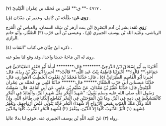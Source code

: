 ٤٩١٧ -** ق:** قَيْس بن مُحَمَّد بن عِمْران الْكِنْدِيّ (٧) .

**رَوَى عَن:** طَلْحَة بْن كَامِل، وعفير بْن مَعْدَان (ق) .

**رَوَى عَنه:** بشر بْن آدم البَصْرِيّ ابْن بنت أزهر بْن سَعْد السمان، والعباس بْن الْفَرَج الرياشي، وعُبَيد الله بْن يوسف الجبيري (ق) ، وعيسى بْن أَبي حَرْب (٣) الصَّفَّار، وأَبُو حاتم الرازي.

ذكره ابنُ حِبَّان في كتاب "الثقات (٤) .

روى له ابْن مَاجَهْ حديثا واحدا، وقد وقع لنا بعلو عنه.

أَخْبَرَنَا بِهِ أَبُو إِسْحَاقَ ابْنُ الدَّرَجِيِّ،******** قال:******** أنبأنا أَبُو جَعْفَرٍ الصَّيْدَلانِيُّ فِي جَمَاعَةٍ،** قَالُوا:** أَخْبَرَتْنا فَاطِمَةُ بِنْتُ عَبد اللَّهِ،** قَالَتْ:** أخبرنا أَبُو بَكْرِ بْنُ رِيذَةَ، قال: أخبرنا أَبُو الْقَاسِمِ الطَّبَرَانِيُّ (٥) ، قال: حَدَّثَنَا مُحَمَّدُ بْنُ يَعْقُوبَ الْخَطِيبُ الأهوازي، قال: حَدَّثَنَا عيسىابن أَبي حَرْبٍ الصَّفَّارُ،****** قال:****** حَدَّثَنَا قَيْس بن مُحَمَّد بن عِمْران الْكِنْدِيُّ، قال: حَدَّثَنَا عُفَيْرُ بْنُ مَعْدَانَ، عَنْ سُلَيْمِ بْنِ عَامِرٍ، عَن أَبِي أُمَامَةَ، قال: سَمِعْتُ رَسُول اللَّهِ صلى الله عليه وسلم يَقُولُ: "شَهِيدُ الْبَحْرِ مِثْلُ شَهِيدِ الْبَرِّ، والْمَائِدُ فِي الْبَحْرِ كَالْمُتَشَحِّطِ فِي دَمِهِ فِي الْبَرِّ، ومَا بَيْنَ الْمَوْجَتَيْنِ فِي الْبَحْر كَقَاطِعِ الدُّنْيَا فِي طَاعَةِ اللَّهِ، وإِنَّ اللَّهَ وكَّلَ مَلَكَ الْمَوْتِ يقبض الأَرْوَاحِ إِلا شُهَدَاءَ الْبَحْرِ فَإِنَّهُ يَتَوَلَّى قَبْضَ أَرْوَاحِهِمْ، ويَغْفِرُ لِشَهِيدِ (١) الْبَرِّ الذُّنُوبَ كُلَّهَا إِلا الدَّيْنَ، ويَغْفِرُ (٢) لِشَهِيدِ الْبَحْرِ الذُّنُوبَ كُلَّهَا والدَّيْنَ.

رواه (٣) عَنْ عُبَيد اللَّهِ بْن يوسف الجبيري عنه، فوقع لنا بدلا عاليا.